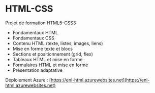 # HTML-CSS

Projet de formation HTML5-CSS3

- Fondamentaux HTML
- Fondamentaux CSS
- Contenu HTML (texte, listes, images, liens)
- Mise en forme texte et blocs
- Sections et positionnement (grid, flex)
- Tableaux HTML et mise en forme
- Formulaires HTML et mise en forme
- Présentation adaptative

Déploiement Azure : [https://eni-html.azurewebsites.net](https://eni-html.azurewebsites.net)

